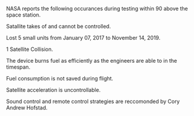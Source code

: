 NASA reports the following occurances during testing within 90 above the space station.

Satallite takes of and cannot be controlled.

Lost 5 small units from January 07, 2017 to November 14, 2019.

1 Satellite Collision.

The device burns fuel as efficiently as the engineers are able to in the timespan.

Fuel consumption is not saved during flight.

Satellite acceleration is uncontrollable.

Sound control and remote control strategies are reccomonded by Cory Andrew Hofstad.


